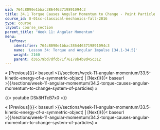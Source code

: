 ```yaml
---
uid: 764c8090e1bbac3864463719891094c3
title: 34.1 Torque Causes Angular Momentum to Change - Point Particle
course_id: 8-01sc-classical-mechanics-fall-2016
type: course
layout: course_section
parent_title: 'Week 11: Angular Momentum'
menu:
  leftnav:
    identifier: 764c8090e1bbac3864463719891094c3
    name: 'Lesson 34: Torque and Angular Impulse [34.1-34.5]'
    weight: 2160
    parent: d36579bd7dfcb71f76178b4b8d45c312
---
```


« [Previous]({{< baseurl >}}/sections/week-11-angular-momentum/33.5-kinetic-energy-of-a-symmetric-object) | [Next]({{< baseurl >}}/sections/week-11-angular-momentum/34.2-torque-causes-angular-momentum-to-change-system-of-particles) »

{{< youtube DSk8HTcB7x0 >}}

« [Previous]({{< baseurl >}}/sections/week-11-angular-momentum/33.5-kinetic-energy-of-a-symmetric-object) | [Next]({{< baseurl >}}/sections/week-11-angular-momentum/34.2-torque-causes-angular-momentum-to-change-system-of-particles) »